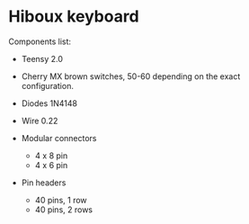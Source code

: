 
# Hiboux keyboard

Components list:

- Teensy 2.0

- Cherry MX brown switches, 50-60 depending on the exact configuration.

- Diodes 1N4148

- Wire 0.22

- Modular connectors
    * 4 x 8 pin
    * 4 x 6 pin

- Pin headers
    - 40 pins, 1 row
    - 40 pins, 2 rows

